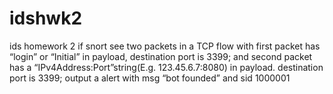 # idshwk2
ids homework 2  if snort see two packets in a TCP flow with first packet has “login” or “Initial” in payload, destination port is 3399;  and second packet has a “IPv4Address:Port”string(E.g. 123.45.6.7:8080) in payload.  destination port is 3399; output a alert with msg “bot founded” and sid 1000001
